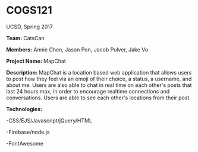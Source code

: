 # COGS121
UCSD, Spring 2017

**Team:** CatsCan

**Members:** Annie Chen, Jason Pon, Jacob Pulver, Jake Vo

**Project Name:** MapChat

**Description:** MapChat is a location based web application that allows users to post how they feel via an emoji of their choice, a status, a username, and about me. Users are also able to chat in real time on each other's posts that last 24 hours max, in order to encourage realtime connections and conversations. Users are able to see each other's locations from their post. 


**Technologies:**

-CSS/EJS/Javascript/jQuery/HTML

-Firebase/node.js

-FontAwesome
